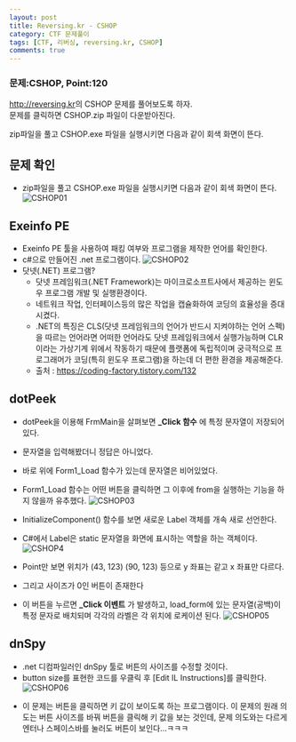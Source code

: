 ```yaml
---
layout: post
title: Reversing.kr - CSHOP
category: CTF 문제풀이
tags: [CTF, 리버싱, reversing.kr, CSHOP]
comments: true
---
```

### 문제:CSHOP, Point:120
<http://reversing.kr>의 CSHOP 문제를 풀어보도록 하자.  
문제를 클릭하면 CSHOP.zip 파일이 다운받아진다.  

zip파일을 풀고 CSHOP.exe 파일을 실행시키면 다음과 같이 회색 화면이 뜬다.

## 문제 확인
- zip파일을 풀고 CSHOP.exe 파일을 실행시키면 다음과 같이 회색 화면이 뜬다.
![CSHOP01](https://user-images.githubusercontent.com/41509536/88749300-f89f3a00-d18d-11ea-8f80-02d5ff50042f.jpg)

## Exeinfo PE
- Exeinfo PE 툴을 사용하여 패킹 여부와 프로그램을 제작한 언어를 확인한다.
- c#으로 만들어진 .net 프로그램이다.
![CSHOP02](https://user-images.githubusercontent.com/41509536/88749304-f9d06700-d18d-11ea-9428-3c9e551bba47.jpg)
- 닷넷(.NET) 프로그램?
  - 닷넷 프레임워크(.NET Framework)는 마이크로소프트사에서 제공하는 윈도우 프로그램 개발 및 실행환경이다.
  - 네트워크 작업, 인터페이스등의 많은 작업을 캡슐화하여 코딩의 효율성을 증대시켰다.
  - .NET의 특징은 CLS(닷넷 프레임워크의 언어가 반드시 지켜야하는 언어 스펙)을 따르는 언어라면 어떠한 언어라도 닷넷 프레임워크에서 실행가능하며 CLR이라는 가상기계 위에서 작동하기 때문에 플랫폼에 독립적이며 궁극적으로 프로그래머가 코딩(특히 윈도우 프로그램)을 하는데 더 편한 환경을 제공해준다.
  - 출처 : <https://coding-factory.tistory.com/132>

## dotPeek
- dotPeek을 이용해 FrmMain을 살펴보면 **_Click 함수** 에 특정 문자열이 저장되어 있다.
- 문자열을 입력해봤더니 정답은 아니었다.
- 바로 위에 Form1_Load 함수가 있는데 문자열은 비어있었다.
- Form1_Load 함수는 어떤 버튼을 클릭하면 그 이후에 from을 실행하는 기능을 하지 않을까 유추했다.
![CSHOP03](https://user-images.githubusercontent.com/41509536/88749306-fa68fd80-d18d-11ea-9dd0-9429af900b92.jpg)

- InitializeComponent() 함수를 보면 새로운 Label 객체를 개속 새로 선언한다.
- C#에서 Label은 static 문자열을 화면에 표시하는 역할을 하는 객체이다.
![CSHOP4](https://user-images.githubusercontent.com/41509536/88749307-fb019400-d18d-11ea-9979-a9b40f25cfcf.jpg)

- Point만 보면 위치가 (43, 123) (90, 123) 등으로 y 좌표는 같고 x 좌표만 다르다.
- 그리고 사이즈가 0인 버튼이 존재한다
- 이 버튼을 누르면 **_Click 이벤트** 가 발생하고, load_form에 있는 문자열(공백)이 특정 문자로 배치되며 각각의 라벨은 각 위치에 로케이션 된다.
![CSHOP05](https://user-images.githubusercontent.com/41509536/88749308-fb019400-d18d-11ea-8f2b-0bd7df1c5a6c.jpg)

## dnSpy
- .net 디컴파일러인 dnSpy 툴로 버튼의 사이즈를 수정할 것이다.
- button size를 표현한 코드를 우클릭 후 [Edit IL Instructions]를 클릭한다.
![CSHOP06](https://user-images.githubusercontent.com/41509536/88749310-fb9a2a80-d18d-11ea-8230-340424f68b2a.png)

+ 이 문제는 버튼을 클릭하면 키 값이 보이도록 하는 프로그램이다.
이 문제의 원래 의도는 버튼 사이즈를 바꿔 버튼을 클릭해 키 값을 보는 것인데,
문제 의도와는 다르게 엔터나 스페이스바를 눌러도 버튼이 보인다...ㅋㅋㅋ
